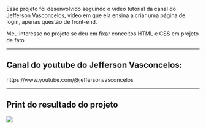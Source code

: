 Esse projeto foi desenvolvido seguindo o vídeo tutorial da canal do Jefferson Vasconcelos, vídeo em que ela ensina a criar uma página de login, apenas questão de front-end.
 
Meu interesse no projeto se deu em fixar conceitos HTML e CSS em projeto de fato.

<hr>
<h2>Canal do youtube do Jefferson Vasconcelos:</h2>https://www.youtube.com/@jeffersonvasconcelos
<hr>
<h2>Print do resultado do projeto</h2>
<img src="./imagse/PrintResultado.png">